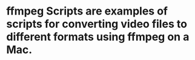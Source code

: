# ffmpeg Scripts are examples of scripts for converting video files to different formats using ffmpeg on a Mac.
